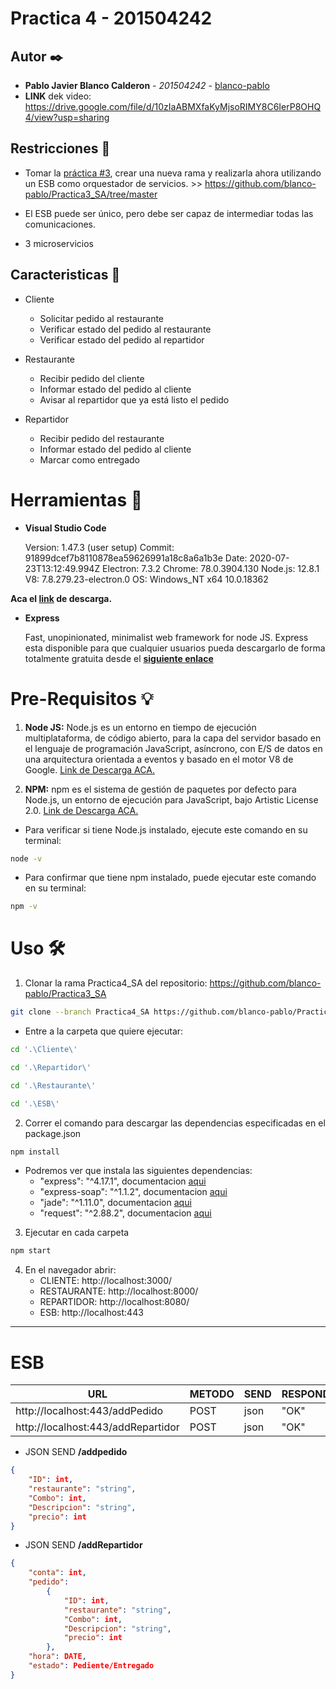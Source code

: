# Practica 4  - 201504242

## Autor ✒️

* **Pablo Javier Blanco Calderon** - *201504242* - [blanco-pablo](https://github.com/blanco-pablo)
* __LINK__ dek video: https://drive.google.com/file/d/10zIaABMXfaKyMjsoRIMY8C6IerP8OHQ4/view?usp=sharing



## Restricciones 🚀

* Tomar la [práctica #3](https://github.com/blanco-pablo/Practica3_SA/tree/master), crear una nueva rama y realizarla ahora utilizando un ESB como orquestador de servicios. >> https://github.com/blanco-pablo/Practica3_SA/tree/master

* El ESB puede ser único, pero debe ser capaz de intermediar todas las comunicaciones.

* 3 microservicios

## Caracteristicas :necktie:

* Cliente
    * Solicitar pedido al restaurante
    * Verificar estado del pedido al restaurante
    * Verificar estado del pedido al repartidor

* Restaurante
    * Recibir pedido del cliente
    * Informar estado del pedido al cliente
    * Avisar al repartidor que ya está listo el pedido
* Repartidor
    * Recibir pedido del restaurante
    * Informar estado del pedido al cliente
     * Marcar como entregado
# Herramientas :hammer:

* __Visual Studio Code__

    Version: 1.47.3 (user setup)
    Commit: 91899dcef7b8110878ea59626991a18c8a6a1b3e
    Date: 2020-07-23T13:12:49.994Z
    Electron: 7.3.2
    Chrome: 78.0.3904.130
    Node.js: 12.8.1
    V8: 7.8.279.23-electron.0
    OS: Windows_NT x64 10.0.18362

__Aca el [link](https://code.visualstudio.com/download) de descarga.__

* __Express__

    Fast, unopinionated, minimalist web framework for node JS.
    Express esta disponible para que cualquier usuarios pueda descargarlo de forma totalmente gratuita desde el __[siguiente enlace](https://www.npmjs.com/package/express)__

# Pre-Requisitos :bulb:

1. __Node JS:__ Node.js es un entorno en tiempo de ejecución multiplataforma, de código abierto, para la capa del servidor basado en el lenguaje de programación JavaScript, asíncrono, con E/S de datos en una arquitectura orientada a eventos y basado en el motor V8 de Google. [Link de Descarga ACA.](https://nodejs.org/es/download/)

2. __NPM:__ npm es el sistema de gestión de paquetes por defecto para Node.js, un entorno de ejecución para JavaScript, bajo Artistic License 2.0. [Link de Descarga ACA.](https://www.npmjs.com/get-npm)

* Para verificar si tiene Node.js instalado, ejecute este comando en su terminal:
```bash
node -v
```
* Para confirmar que tiene npm instalado, puede ejecutar este comando en su terminal:
```bash
npm -v
```
# Uso 🛠️

1. Clonar la rama Practica4_SA del repositorio: https://github.com/blanco-pablo/Practica3_SA
```bash
git clone --branch Practica4_SA https://github.com/blanco-pablo/Practica3_SA

```
* Entre a la carpeta que quiere ejecutar:
```bash
cd '.\Cliente\'
```
```bash
cd '.\Repartidor\'
```
```bash
cd '.\Restaurante\'
```
```bash
cd '.\ESB\'
```
2. Correr el comando para descargar las dependencias especificadas en el package.json
```bash
npm install
```

* Podremos ver que instala las siguientes dependencias:
    * "express": "^4.17.1", documentacion [aqui](https://www.npmjs.com/package/express)
    * "express-soap": "^1.1.2", documentacion [aqui](https://www.npmjs.com/package/express-soap)
    * "jade": "^1.11.0", documentacion [aqui](https://www.npmjs.com/package/express-jade)
    * "request": "^2.88.2", documentacion [aqui](https://expressjs.com/es/api.html)

3. Ejecutar en cada carpeta
```bash
npm start
```
4. En el navegador abrir:
    * CLIENTE: http://localhost:3000/
    * RESTAURANTE: http://localhost:8000/
    * REPARTIDOR: http://localhost:8080/
    * ESB: http://localhost:443

---


# ESB

| URL | METODO | SEND | RESPONDSE |
|-----|--------|------|-----------|
| http://localhost:443/addPedido| POST | json | "OK" |
| http://localhost:443/addRepartidor | POST | json | "OK" |

* JSON SEND __/addpedido__
```json
{
    "ID": int,
    "restaurante": "string",
    "Combo": int,
    "Descripcion": "string",
    "precio": int
}
```

* JSON SEND __/addRepartidor__
```json
{
    "conta": int,
    "pedido":
        {
            "ID": int,
            "restaurante": "string",
            "Combo": int,
            "Descripcion": "string",
            "precio": int
        },
    "hora": DATE,
    "estado": Pediente/Entregado
}
```
